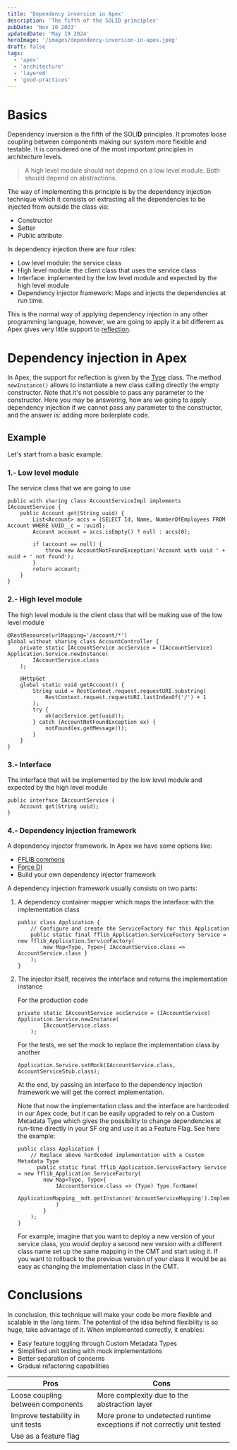 ```yaml
---
title: 'Dependency inversion in Apex'
description: 'The fifth of the SOLID principles'
pubDate: 'Nov 10 2023'
updatedDate: 'May 19 2024'
heroImage: '/images/dependency-inversion-in-apex.jpeg'
draft: false
tags:
  - 'apex'
  - 'architecture'
  - 'layered'
  - 'good-practices'
---
```


# Basics

Dependency inversion is the fifth of the SOLI**D** principles. It promotes loose coupling between components making our system more flexible and testable. It is considered one of the most important principles in architecture levels.

> A high level module should not depend on a low level module. Both should depend on abstractions.

The way of implementing this principle is by the dependency injection technique which it consists on extracting all the dependencies to be injected from outside the class via:

- Constructor
- Setter
- Public attribute

In dependency injection there are four roles:

- Low level module: the service class
- High level module: the client class that uses the service class
- Interface: implemented by the low level module and expected by the high level module
- Dependency injector framework: Maps and injects the dependencies at run time.

This is the normal way of applying dependency injection in any other programming language, however, we are going to apply it a bit different as Apex gives very little support to [reflection](https://en.wikipedia.org/wiki/Reflective_programming).

# Dependency injection in Apex

In Apex, the support for reflection is given by the [Type](https://developer.salesforce.com/docs/atlas.en-us.apexref.meta/apexref/apex_methods_system_type.htm) class. The method `newInstance()` allows to instantiate a new class calling directly the empty constructor. Note that it's not possible to pass any parameter to the constructor. Here you may be answering, how are we going to apply dependency injection if we cannot pass any parameter to the constructor, and the answer is: adding more boilerplate code.

## Example

Let's start from a basic example:

### 1.- Low level module

The service class that we are going to use

```apex
public with sharing class AccountServiceImpl implements IAccountService {
    public Account get(String uuid) {
        List<Account> accs = [SELECT Id, Name, NumberOfEmployees FROM Account WHERE UUID__c = :uuid];
        Account account = accs.isEmpty() ? null : accs[0];

        if (account == null) {
            throw new AccountNotFoundException('Account with uuid ' + uuid + ' not found');
        }
        return account;
    }
}
```

### 2.- High level module

The high level module is the client class that will be making use of the low level module

```apex
@RestResource(urlMapping='/account/*')
global without sharing class AccountController {
    private static IAccountService accService = (IAccountService) Application.Service.newInstance(
        IAccountService.class
    );

    @HttpGet
    global static void getAccount() {
        String uuid = RestContext.request.requestURI.substring(
            RestContext.request.requestURI.lastIndexOf('/') + 1
        );
        try {
            ok(accService.get(uuid));
        } catch (AccountNotFoundException ex) {
            notFound(ex.getMessage());
        }
    }
}
```

### 3.- Interface

The interface that will be implemented by the low level module and expected by the high level module

```apex
public interface IAccountService {
    Account get(String uuid);
}
```

### 4.- Dependency injection framework

A dependency injector framework. In Apex we have some options like:

- [FFLIB commons](https://github.com/apex-enterprise-patterns/fflib-apex-common/blob/master/sfdx-source/apex-common/main/classes/fflib_Application.cls)
- [Force DI](https://github.com/apex-enterprise-patterns/force-di)
- Build your own dependency injector framework

A dependency injection framework usually consists on two parts:

1. A dependency container mapper which maps the interface with the implementation class

   ```apex
   public class Application {
       // Configure and create the ServiceFactory for this Application
       public static final fflib_Application.ServiceFactory Service = new fflib_Application.ServiceFactory(
           new Map<Type, Type>{ IAccountService.class => AccountService.class }
       );
   }
   ```

2. The injector itself, receives the interface and returns the implementation instance

   For the production code

   ```apex
   private static IAccountService accService = (IAccountService) Application.Service.newInstance(
           IAccountService.class
       );
   ```

   For the tests, we set the mock to replace the implementation class by another

   ```apex
   Application.Service.setMock(IAccountService.class, AccountServiceStub.class);
   ```

   At the end, by passing an interface to the dependency injection framework we will get the correct implementation.

   Note that now the implementation class and the interface are hardcoded in our Apex code, but it can be easily upgraded to rely on a Custom Metadata Type which gives the possibility to change dependencies at run-time directly in your SF org and use it as a Feature Flag. See here the example:

   ```apex
   public class Application {
       // Replace above hardcoded implementation with a Custom Metadata Type
         public static final fflib_Application.ServiceFactory Service = new fflib_Application.ServiceFactory(
           new Map<Type, Type>{
               IAccountService.class => (Type) Type.forName(
                   ApplicationMapping__mdt.getInstance('AccountServiceMapping').Implementation_Class__c
               )
           }
       );
   }
   ```

   For example, imagine that you want to deploy a new version of your service class, you would deploy a second new version with a different class name set up the same mapping in the CMT and start using it. If you want to rollback to the previous version of your class it would be as easy as changing the implementation class in the CMT.

# Conclusions

In conclusion, this technique will make your code be more flexible and scalable in the long term. The potential of the idea behind flexibility is so huge, take advantage of it. When implemented correctly, it enables:

- Easy feature toggling through Custom Metadata Types
- Simplified unit testing with mock implementations
- Better separation of concerns
- Gradual refactoring capabilities

| Pros                              | Cons                                                                     |
| --------------------------------- | ------------------------------------------------------------------------ |
| Loose coupling between components | More complexity due to the abstraction layer                             |
| Improve testability in unit tests | More prone to undetected runtime exceptions if not correctly unit tested |
| Use as a feature flag             |                                                                          |
